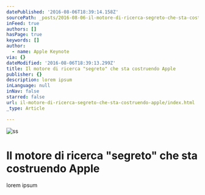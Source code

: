 ```yaml
---
datePublished: '2016-08-06T18:39:14.158Z'
sourcePath: _posts/2016-08-06-il-motore-di-ricerca-segreto-che-sta-costruendo-apple.md
inFeed: true
authors: []
hasPage: true
keywords: []
author:
  - name: Apple Keynote
via: {}
dateModified: '2016-08-06T18:39:13.299Z'
title: Il motore di ricerca "segreto" che sta costruendo Apple
publisher: {}
description: lorem ipsum
inLanguage: null
inNav: false
starred: false
url: il-motore-di-ricerca-segreto-che-sta-costruendo-apple/index.html
_type: Article

---
```

![ss](https://the-grid-user-content.s3-us-west-2.amazonaws.com/cbb19ad9-8600-442b-a8f0-274e28ecf9b4.png)

# Il motore di ricerca "segreto" che sta costruendo Apple

lorem ipsum